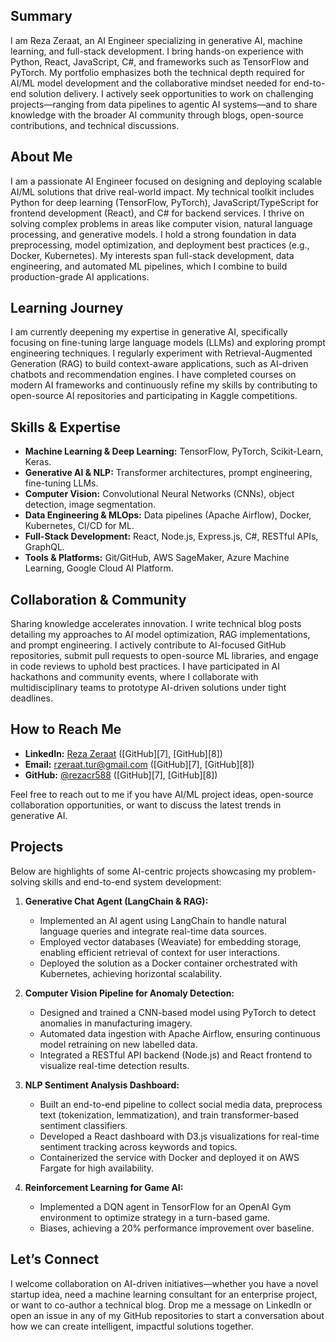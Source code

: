 ## Summary

I am Reza Zeraat, an AI Engineer specializing in generative AI, machine learning, and full-stack development. I bring hands-on experience with Python, React, JavaScript, C#, and frameworks such as TensorFlow and PyTorch. My portfolio emphasizes both the technical depth required for AI/ML model development and the collaborative mindset needed for end-to-end solution delivery. I actively seek opportunities to work on challenging projects—ranging from data pipelines to agentic AI systems—and to share knowledge with the broader AI community through blogs, open-source contributions, and technical discussions.

## About Me

I am a passionate AI Engineer focused on designing and deploying scalable AI/ML solutions that drive real-world impact.
My technical toolkit includes Python for deep learning (TensorFlow, PyTorch), JavaScript/TypeScript for frontend development (React), and C# for backend services.
I thrive on solving complex problems in areas like computer vision, natural language processing, and generative models.
I hold a strong foundation in data preprocessing, model optimization, and deployment best practices (e.g., Docker, Kubernetes).
My interests span full-stack development, data engineering, and automated ML pipelines, which I combine to build production-grade AI applications.

## Learning Journey

I am currently deepening my expertise in generative AI, specifically focusing on fine-tuning large language models (LLMs) and exploring prompt engineering techniques. 
I regularly experiment with Retrieval-Augmented Generation (RAG) to build context-aware applications, such as AI-driven chatbots and recommendation engines.
I have completed courses on modern AI frameworks and continuously refine my skills by contributing to open-source AI repositories and participating in Kaggle competitions. 

## Skills & Expertise

* **Machine Learning & Deep Learning:** TensorFlow, PyTorch, Scikit-Learn, Keras.
* **Generative AI & NLP:** Transformer architectures, prompt engineering, fine-tuning LLMs.
* **Computer Vision:** Convolutional Neural Networks (CNNs), object detection, image segmentation.
* **Data Engineering & MLOps:** Data pipelines (Apache Airflow), Docker, Kubernetes, CI/CD for ML. 
* **Full-Stack Development:** React, Node.js, Express.js, C#, RESTful APIs, GraphQL. 
* **Tools & Platforms:** Git/GitHub, AWS SageMaker, Azure Machine Learning, Google Cloud AI Platform.

## Collaboration & Community

Sharing knowledge accelerates innovation. I write technical blog posts detailing my approaches to AI model optimization, RAG implementations, and prompt engineering.
I actively contribute to AI-focused GitHub repositories, submit pull requests to open-source ML libraries, and engage in code reviews to uphold best practices.
I have participated in AI hackathons and community events, where I collaborate with multidisciplinary teams to prototype AI-driven solutions under tight deadlines. 

## How to Reach Me

* **LinkedIn:** [Reza Zeraat](https://www.linkedin.com/in/reza-zeraat-6628781b3/) ([GitHub][7], [GitHub][8])
* **Email:** [rzeraat.tur@gmail.com](mailto:rzeraat.tur@gmail.com) ([GitHub][7], [GitHub][8])
* **GitHub:** [@rezacr588](https://github.com/rezacr588) ([GitHub][7], [GitHub][8])

Feel free to reach out to me if you have AI/ML project ideas, open-source collaboration opportunities, or want to discuss the latest trends in generative AI.

## Projects

Below are highlights of some AI-centric projects showcasing my problem-solving skills and end-to-end system development:

1. **Generative Chat Agent (LangChain & RAG):**

   * Implemented an AI agent using LangChain to handle natural language queries and integrate real-time data sources. 
   * Employed vector databases (Weaviate) for embedding storage, enabling efficient retrieval of context for user interactions.
   * Deployed the solution as a Docker container orchestrated with Kubernetes, achieving horizontal scalability. 

2. **Computer Vision Pipeline for Anomaly Detection:**

   * Designed and trained a CNN-based model using PyTorch to detect anomalies in manufacturing imagery.
   * Automated data ingestion with Apache Airflow, ensuring continuous model retraining on new labelled data.
   * Integrated a RESTful API backend (Node.js) and React frontend to visualize real-time detection results. 

3. **NLP Sentiment Analysis Dashboard:**

   * Built an end-to-end pipeline to collect social media data, preprocess text (tokenization, lemmatization), and train transformer-based sentiment classifiers. 
   * Developed a React dashboard with D3.js visualizations for real-time sentiment tracking across keywords and topics. 
   * Containerized the service with Docker and deployed it on AWS Fargate for high availability. 

4. **Reinforcement Learning for Game AI:**

   * Implemented a DQN agent in TensorFlow for an OpenAI Gym environment to optimize strategy in a turn-based game.
   * Biases, achieving a 20% performance improvement over baseline. 

## Let’s Connect

I welcome collaboration on AI-driven initiatives—whether you have a novel startup idea, need a machine learning consultant for an enterprise project, or want to co-author a technical blog.
Drop me a message on LinkedIn or open an issue in any of my GitHub repositories to start a conversation about how we can create intelligent, impactful solutions together.
